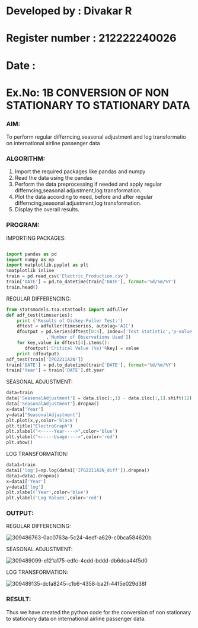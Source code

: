 # Developed by : Divakar R
# Register number : 212222240026
# Date : 

# Ex.No: 1B                     CONVERSION OF NON STATIONARY TO STATIONARY DATA

### AIM:
To perform regular differncing,seasonal adjustment and log transformatio on international airline passenger data
### ALGORITHM:
1. Import the required packages like pandas and numpy
2. Read the data using the pandas
3. Perform the data preprocessing if needed and apply regular differncing,seasonal adjustment,log transformation.
4. Plot the data according to need, before and after regular differncing,seasonal adjustment,log transformation.
5. Display the overall results.
### PROGRAM:
IMPORTING PACKAGES:
```python

import pandas as pd
import numpy as np
import matplotlib.pyplot as plt
%matplotlib inline
train = pd.read_csv('Electric_Production.csv')
train['DATE'] = pd.to_datetime(train['DATE'], format='%d/%m/%Y')
train.head()
```
REGULAR DIFFERENCING:

```python
from statsmodels.tsa.stattools import adfuller
def adf_test(timeseries):
    print ('Results of Dickey-Fuller Test:')
    dftest = adfuller(timeseries, autolag='AIC')
    dfoutput = pd.Series(dftest[0:4], index=['Test Statistic','p-value','#Lags Used'
               ,'Number of Observations Used'])
    for key,value in dftest[4].items():
       dfoutput['Critical Value (%s)'%key] = value
    print (dfoutput)
adf_test(train['IPG2211A2N'])
train['DATE'] = pd.to_datetime(train['DATE'], format='%d/%m/%Y')
train['Year'] = train['DATE'].dt.year
```
SEASONAL ADJUSTMENT:
```python
data=train
data['SeasonalAdjustment'] = data.iloc[:,1] - data.iloc[:,1].shift(12)
data['SeasonalAdjustment'].dropna()
x=data['Year']
y=data["SeasonalAdjustment"]
plt.plot(x,y,color='black')
plt.title("ElectroGraph")
plt.xlabel("<-----Year---->",color='blue')
plt.ylabel("<-----Usage---->",color='red')
plt.show()
```
LOG TRANSFORMATION:
```python
data1=train
data1['log']=np.log(data1['IPG2211A2N_diff']).dropna()
data1=data1.dropna()
x=data1['Year']
y=data1['log']
plt.xlabel('Year',color='blue')
plt.ylabel('Log Values',color='red')
```

### OUTPUT:


REGULAR DIFFERENCING:

![309486763-0ac0763a-5c24-4edf-a629-c0bca584620b](https://github.com/user-attachments/assets/2b2bb5cd-1225-4377-998e-312c8ee9cec2)


SEASONAL ADJUSTMENT:

![309489099-e121a175-edfc-4cdd-bddd-db6dca44f5d0](https://github.com/user-attachments/assets/cf3fcd6e-bcc3-48e3-a9e9-4d6d4d21d93e)


LOG TRANSFORMATION:

![309489135-dcfa8245-c1b6-4358-ba2f-44f5e029d38f](https://github.com/user-attachments/assets/f3157b83-a2a2-4485-848d-d2d6d2034896)


### RESULT:
Thus we have created the python code for the conversion of non stationary to stationary data on international airline passenger
data.
